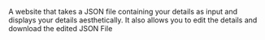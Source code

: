  A website that takes a JSON file containing your details as input and displays your details aesthetically. It also allows
you to edit the details and download the edited JSON File
